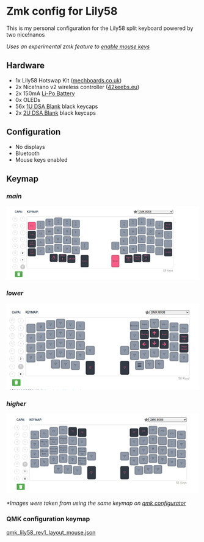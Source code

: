 # Zmk config for Lily58

 This is my personal configuration for the Lily58 split keyboard powered by two nice!nanos
 
_Uses an experimental zmk feature to [enable mouse keys](https://github.com/zmkfirmware/zmk/pull/1430)_

## Hardware

* 1x Lily58 Hotswap Kit ([mechboards.co.uk](https://mechboards.co.uk/products/lily58-kit)) 
* 2x Nice!nano v2 wireless controller ([42keebs.eu](https://42keebs.eu/shop/parts/controllers/nice-nano-v2-wireless-controller/))
* 2x 150mA [Li-Po Battery](https://es.aliexpress.com/af/302030-lithium-polymer-battery.html?spm=a2g0o.best.1000002.0&initiative_id=AS_20230224134604&origin=n&dida=y)
* 0x OLEDs
* 56x [1U DSA Blank](https://es.aliexpress.com/item/32832417476.html?spm=a2g0o.order_list.order_list_main.206.4bb8194dmCyLto&gatewayAdapt=glo2esp) black keycaps
* 2x [2U DSA Blank](https://es.aliexpress.com/item/32895127912.html?spm=a2g0o.order_list.order_list_main.205.4bb8194dmCyLto&gatewayAdapt=glo2esp) black keycaps
 
## Configuration
* No displays
* Bluetooth
* Mouse keys enabled

## Keymap

### _main_
![layer0.png](resources%2Flayer0.png)

### _lower_
![layer1.png](resources%2Flayer1.png)

### _higher_
![layer2.png](resources%2Flayer2.png)

_*Images were taken from using the same keymap on [qmk configurator](https://config.qmk.fm/#/lily58/rev1/LAYOUT)_

### QMK configuration keymap
[qmk_lily58_rev1_layout_mouse.json](resources%2Fqmk_lily58_rev1_layout_mouse.json)
